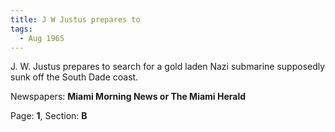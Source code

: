 ```yaml
---  
title: J W Justus prepares to  
tags:  
  - Aug 1965  
---  
```

  
J. W. Justus prepares to search for a gold laden Nazi submarine supposedly sunk off the South Dade coast.  
  
Newspapers: **Miami Morning News or The Miami Herald**  
  
Page: **1**, Section: **B** 
